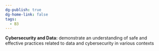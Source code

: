 ```yaml
---
dg-publish: true
dg-home-link: false
tags:
  - B3
---
```

**Cybersecurity and Data:** demonstrate an understanding of safe and effective practices related to data and cybersecurity in various contexts